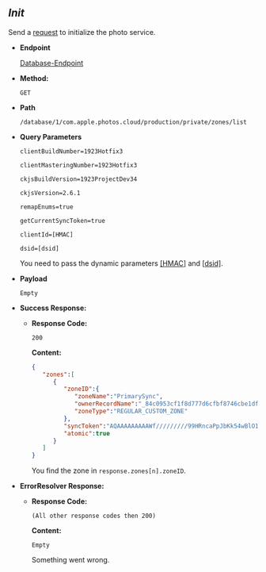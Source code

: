 *Init*
----
  Send a [request](../../definitions/requests/default-request.md) to initialize the photo service.

* **Endpoint**
  
  [Database-Endpoint](../../definitions/icloud/endpoints/database.md)
  
* **Method:**

  `GET`
  
* **Path**

  `/database/1/com.apple.photos.cloud/production/private/zones/list`
  
* **Query Parameters**
 
   `clientBuildNumber=1923Hotfix3`
   
   `clientMasteringNumber=1923Hotfix3`
   
   `ckjsBuildVersion=1923ProjectDev34`
   
   `ckjsVersion=2.6.1`
   
   `remapEnums=true`
   
   `getCurrentSyncToken=true`
   
   `clientId=[HMAC]`
   
   `dsid=[dsid]`
   
   You need to pass the dynamic parameters [[HMAC]](../../definitions/general/types/hmac.md) and [[dsid]](../../definitions/icloud/variables/session-id.md).

* **Payload**

  `Empty`

* **Success Response:**

  * **Response Code:**
  
    `200`
    
    **Content:** 
    
    ```json
    {
       "zones":[
          {
             "zoneID":{
                "zoneName":"PrimarySync",
                "ownerRecordName":"_84c0953cf1f8d777d6cfbf8746cbe1df",
                "zoneType":"REGULAR_CUSTOM_ZONE"
             },
             "syncToken":"AQAAAAAAAAAWf/////////99HRncaPpJbKk54wBlO1X+",
             "atomic":true
          }
       ]
    }
    ```
    
    You find the zone in `response.zones[n].zoneID`.

* **ErrorResolver Response:**

  * **Response Code:**
  
    `(All other response codes then 200)`
    
    **Content:** 
    
    `Empty`
    
    Something went wrong.